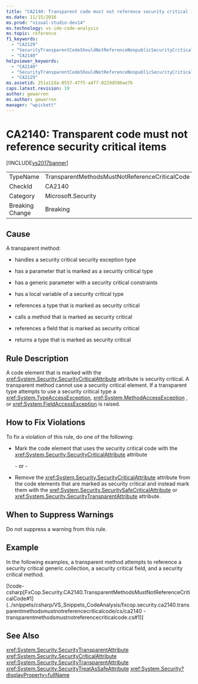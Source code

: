 ```yaml
---
title: "CA2140: Transparent code must not reference security critical items | Microsoft Docs"
ms.date: 11/15/2016
ms.prod: "visual-studio-dev14"
ms.technology: vs-ide-code-analysis
ms.topic: reference
f1_keywords:
  - "CA2129"
  - "SecurityTransparentCodeShouldNotReferenceNonpublicSecurityCriticalCode"
  - "CA2140"
helpviewer_keywords:
  - "CA2140"
  - "SecurityTransparentCodeShouldNotReferenceNonpublicSecurityCriticalCode"
  - "CA2129"
ms.assetid: 251a12da-0557-47f5-a4f7-0229d590ae7b
caps.latest.revision: 19
author: gewarren
ms.author: gewarren
manager: "wpickett"
---
```

# CA2140: Transparent code must not reference security critical items
[!INCLUDE[vs2017banner](../includes/vs2017banner.md)]

|||
|-|-|
|TypeName|TransparentMethodsMustNotReferenceCriticalCode|
|CheckId|CA2140|
|Category|Microsoft.Security|
|Breaking Change|Breaking|

## Cause
 A transparent method:

-   handles a security critical security exception type

-   has a parameter that is marked as a security critical type

-   has a generic parameter with a security critical constraints

-   has a local variable of a security critical type

-   references a type that is marked as security critical

-   calls a method that is marked as security critical

-   references a field that is marked as security critical

-   returns a type that is marked as security critical

## Rule Description
 A code element that is marked with the <xref:System.Security.SecurityCriticalAttribute> attribute is security critical. A transparent method cannot use a security critical element. If a transparent type attempts to use a security critical type a <xref:System.TypeAccessException>, <xref:System.MethodAccessException> , or <xref:System.FieldAccessException> is raised.

## How to Fix Violations
 To fix a violation of this rule, do one of the following:

-   Mark the code element that uses the security critical code with the <xref:System.Security.SecurityCriticalAttribute> attribute

     \- or -

-   Remove the <xref:System.Security.SecurityCriticalAttribute> attribute from the code elements that are marked as security critical and instead mark them with the <xref:System.Security.SecuritySafeCriticalAttribute> or <xref:System.Security.SecurityTransparentAttribute> attribute.

## When to Suppress Warnings
 Do not suppress a warning from this rule.

## Example
 In the following examples, a transparent method attempts to reference a security critical generic collection, a security critical field, and a security critical method.

 [!code-csharp[FxCop.Security.CA2140.TransparentMethodsMustNotReferenceCriticalCode#1](../snippets/csharp/VS_Snippets_CodeAnalysis/fxcop.security.ca2140.transparentmethodsmustnotreferencecriticalcode/cs/ca2140 - transparentmethodsmustnotreferencecriticalcode.cs#1)]

## See Also
 <xref:System.Security.SecurityTransparentAttribute>
 <xref:System.Security.SecurityCriticalAttribute>
 <xref:System.Security.SecurityTransparentAttribute>
 <xref:System.Security.SecurityTreatAsSafeAttribute>
 <xref:System.Security?displayProperty=fullName>
